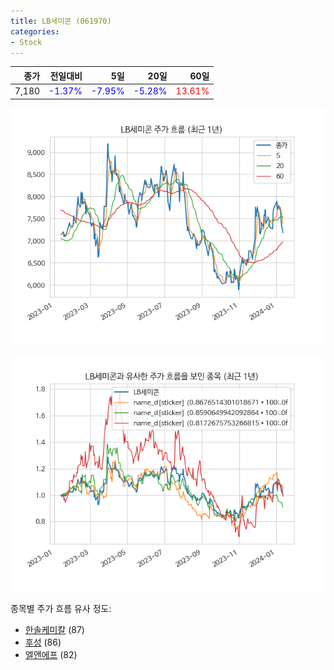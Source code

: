 ```yaml
---
title: LB세미콘 (061970)
categories:
- Stock
---
```


|종가|전일대비|5일|20일|60일|
|---:|-------:|--:|---:|---:|
|7,180|<span style="color: blue">-1.37%</span>|<span style="color: blue">-7.95%</span>|<span style="color: blue">-5.28%</span>|<span style="color: red">13.61%</span>|


<!-- more -->

![061970](/assets/images/stock/061970.png)

![061970](/assets/images/stock/061970_sim.png)

종목별 주가 흐름 유사 정도:
- [한솔케미칼](/stock/014680/) (87)
- [후성](/stock/093370/) (86)
- [엘앤에프](/stock/066970/) (82)